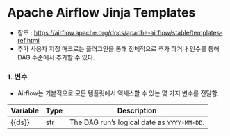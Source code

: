 # Apache Airflow Jinja Templates

- 참조 : https://airflow.apache.org/docs/apache-airflow/stable/templates-ref.html
- 추가 사용자 지정 매크로는 플러그인을 통해 전체적으로 추가 하거나 인수를 통해 DAG 수준에서 추가할 수 있다. 



### 1. 변수

- Airflow는 기본적으로 모든 템플릿에서 액세스할 수 있는 몇 가지 변수를 전달함.

| Variable | Type | Description                                 |
| -------- | ---- | ------------------------------------------- |
| {{ds}}   | str  | The DAG run’s logical date as `YYYY-MM-DD`. |



